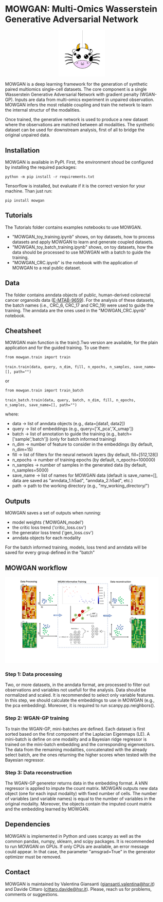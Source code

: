# MOWGAN: Multi-Omics Wasserstein Generative Adversarial Network

<p align="center">
<img src="https://github.com/vgiansanti/MOWGAN/blob/main/images/Mowgan_round.png" width=30% height=30%>
</p>

MOWGAN is a deep learning framework for the generation of synthetic paired multiomics single-cell datasets. The core component is a single Wasserstein Generative Adversarial Network with gradient penalty (WGAN-GP). Inputs are data from multi-omics experiment in unpaired observation. MOWGAN infers the most reliable coupling and train the network to learn the internal structur of the modalities.

Once trained, the generative network is used to produce a new dataset where the observations are matched between all modalities. The synthetic dataset can be used for downstream analysis, first of all to bridge the original unpaired data.

## Installation

MOWGAN is available in PyPI. First, the environment shoud be configured by installing the required packages:

```
python -m pip install -r requirements.txt
```
Tensorflow is installed, but evaluate if it is the correct version for your machine. Than just run:

```
pip install mowgan
```
## Tutorials

The Tutorials folder contains examples notebooks to use MOWGAN.
* "MOWGAN_toy_training.ipynb" shows, on toy datasets, how to process datasets and apply MOWGAN to learn and generate coupled datasets.
* "MOWGAN_toy_batch_training.ipynb" shows, on toy datasets, how the data should be processed to use MOWGAN with a batch to guide the training.
* "MOWGAN_CRC.ipynb" is the notebook with the application of MOWGAN to a real public dataset.

## Data

The folder contains anndata objects of public, human-derived colorectal cancer organoids data ([E-MTAB-9659](https://www.ebi.ac.uk/biostudies/arrayexpress/studies/E-MTAB-9659)). For the analysis of these datasets, the batch names (i.e., CRC_6, CRC_17 and CRC_19) were used to guide the training. The anndata are the ones used in the "MOWGAN_CRC.ipynb" notebook.

## Cheatsheet

MOWGAN main function is the train().Two version are available, for the plain application and for the guided training. To use them:

```
from mowgan.train import train

train.train(data, query, n_dim, fill, n_epochs, n_samples, save_name=[], path="")
```

or

```
from mowgan.train import train_batch

train_batch.train(data, query, batch, n_dim, fill, n_epochs, n_samples, save_name=[], path="")
```

where:
* data -> list of anndata objects (e.g., data=[data1, data2])
* query -> list of embeddings (e.g., query=['X_pca','X_umap'])
* batch -> list of annotation to guide the training (e.g., batch=['sample','batch']) (only for batch informed training)
* n_dim -> number of feature to consider in the embeddings (by default, n_dim=15)
* fill -> list of filters for the neural network layers (by default, fill=[512,128])
* n_epochs -> number of training epochs (by default, n_epochs=100000)
* n_samples -> number of samples in the generated data (by default, n_samples=5000)
* save_name -> list of names for MOWGAN data (default is save_name=[], data are saved as "anndata_1.h5ad", "anndata_2.h5ad", etc.)
* path -> path to the working directory (e.g., "my_working_directory/")

## Outputs

MOWGAN saves a set of outputs when running:
* model weights ('MOWGAN_model')
* the critic loss trend ('critic_loss.csv')
* the generator loss trend ('gen_loss.csv')
* anndata objects for each modality 

For the batch informed training, models, loss trend and anndata will be saved for every group defined in the "batch"

## MOWGAN workflow

![Alt text](images/Figure1.png)

### Step 1: Data processing
Two, or more datasets, in the anndata format, are processed to filter out observations and variables not usefull for the analysis. Data should be normalized and scaled. It is recommended to select only variable features. In this step, we should calculate the embeddings to use in MOWGAN (e.g., the pca embedding). Moreover, it is required to run scanpy.pp.neighbors().

### Step 2: WGAN-GP training
To train the WGAN-GP, mini-batches are defined. Each dataset is first sorted based on the first component of the Laplacian Eigenmaps (LE). A mini-batch is define on one modality and a Bayesian ridge regressor is trained on the mini-batch embedding and the corresponding eigenvectors. The data from the remaining modalities, concatenated with the already select batch, are the ones returning the higher scores when tested with the Bayesian regressor.

### Step 3: Data reconstruction
The WGAN-GP generetor returns data in the embedding format. A kNN regressor is applied to impute the count matrix. MOWGAN outputs new data object (one for each input modality) with fixed number of cells. The number of variables (and variable names) is equal to the number of variables in the original modality. Moreover, the objects contain the imputed count matrix and the embedding learned by MOWGAN.

## Dependencies
MOWGAN is implemented in Python and uses scanpy as well as the common pandas, numpy, sklearn, and scipy packages. It is recommended to run MOWGAN on GPUs. If only CPUs are available, an error message could appear. In that case, the parameter "amsgrad=True" in the generator optimizer must be removed. 

## Contact
MOWGAN is maintained by Valentina Giansanti (giansanti.valentina@hsr.it) and Davide Cittaro (cittaro.davide@hsr.it). Please, reach us for problems, comments or suggestions.

